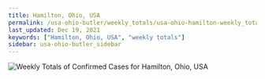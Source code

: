 ```yaml
---
title: Hamilton, Ohio, USA
permalink: /usa-ohio-butler/weekly_totals/usa-ohio-hamilton-weekly_totals.html
last_updated: Dec 19, 2021
keywords: ["Hamilton, Ohio, USA", "weekly totals"]
sidebar: usa-ohio-butler_sidebar
---
```


![Weekly Totals of Confirmed Cases for Hamilton, Ohio, USA](/covid_tracker/images/graphs/usa-ohio-hamilton-weekly_totals_graph.png)
